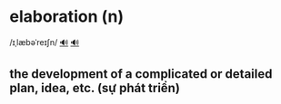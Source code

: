 # elaboration (n)

/ɪˌlæbəˈreɪʃn/ [🔊](https://www.oxfordlearnersdictionaries.com/media/english/uk_pron/e/ela/elabo/elaboration__gb_1.mp3) [🔊](https://www.oxfordlearnersdictionaries.com/media/english/us_pron/e/ela/elabo/elaboration__us_2.mp3)

## the development of a complicated or detailed plan, idea, etc. (sự phát triển)